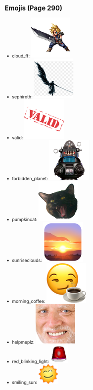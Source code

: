 
## Emojis (Page 290)

* cloud_ff: ![cloud_ff](output/cloud_ff.gif)
* sephiroth: ![sephiroth](output/sephiroth.png)
* valid: ![valid](output/valid.png)
* forbidden_planet: ![forbidden_planet](output/forbidden_planet.png)
* pumpkincat: ![pumpkincat](output/pumpkincat.png)
* sunriseclouds: ![sunriseclouds](output/sunriseclouds.png)
* morning_coffee: ![morning_coffee](output/morning_coffee.png)
* helpmeplz: ![helpmeplz](output/helpmeplz.png)
* red_blinking_light: ![red_blinking_light](output/red_blinking_light.gif)
* smiling_sun: ![smiling_sun](output/smiling_sun.gif)
